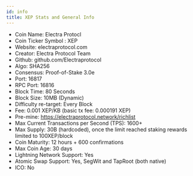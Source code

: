 ```yaml
---
id: info
title: XEP Stats and General Info
---
```


* Coin Name: Electra Protocl
* Coin Ticker Symbol : XEP
* Website: electraprotocol.com
* Creator: Electra Protocol Team
* Github: github.com/Electraprotocol
* Algo: SHA256
* Consensus: Proof-of-Stake 3.0e
* Port: 16817
* RPC Port: 16816
* Block Time: 80 Seconds
* Block Size: 10MB (Dynamic)
* Difficulty re-target: Every Block
* Fee: 0.001 XEP/KB (basic tx fee: 0.000191 XEP)
* Pre-mine: https://electraprotocol.network/richlist
* Max Current Transactions per Second (TPS): 1600+
* Max Supply: 30B (hardcoded), once the limit reached staking rewards limited to 100XEP/block
* Coin Maturity: 12 hours + 600 confirmations
* Max Coin Age: 30 days
* Lightning Network Support: Yes
* Atomic Swap Support: Yes, SegWit and TapRoot (both native)
* ICO: No
